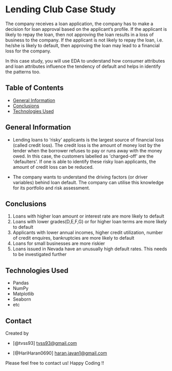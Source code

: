 # Lending Club Case Study 
The company receives a loan application, the company has to make a decision for loan approval based on the applicant’s profile. If the applicant is likely to repay the loan, then not approving the loan results in a loss of business to the company. If the applicant is not likely to repay the loan, i.e. he/she is likely to default, then approving the loan may lead to a financial loss for the company.

In this case study, you will use EDA to understand how consumer attributes and loan attributes influence the tendency of default and helps in identify the patterns too.

## Table of Contents
* [General Information](#general-information)
* [Conclusions](#conclusions)
* [Technologies Used](#technologies-used)

<!-- You can include any other section that is pertinent to your problem -->

## General Information
- Lending loans to ‘risky’ applicants is the largest source of financial loss (called credit loss). The credit loss is the amount of money lost by the lender when the borrower refuses to pay or runs away with the money owed. In this case, the customers labelled as 'charged-off' are the 'defaulters'. If one is able to identify these risky loan applicants, the amount of credit loss can be reduced.

- The company wants to understand the driving factors (or driver variables) behind loan default. The company can utilise this knowledge for its portfolio and risk assessment. 

<!-- You don't have to answer all the questions - just the ones relevant to your project. -->

## Conclusions

1. Loans with higher loan amount or interest rate are more likely to default
2. Loans with lower grades(D,E,F,G) or for higher loan terms are more likely to default
3. Applicants with lower annual incomes, higher credit utilization, number of credit enquires, bankruptcies are more likely to default
4. Loans for small businesses are more riskier
5. Loans issued in Nevada have an unusually high default rates. This needs to be investigated further



## Technologies Used
- Pandas
- NumPy
- Matplotlib
- Seaborn
- etc 

<!-- As the libraries versions keep on changing, it is recommended to mention the version of library used in this project -->


## Contact
Created by

- [@tvss93] tvss93@gmail.com 

- [@HariHaran0690] haran.jayan1@gmail.com

Please feel free to contact us! Happy Coding !!


<!-- Optional -->
<!-- ## License -->
<!-- This project is open source and available under the [... License](). -->

<!-- You don't have to include all sections - just the one's relevant to your project -->
